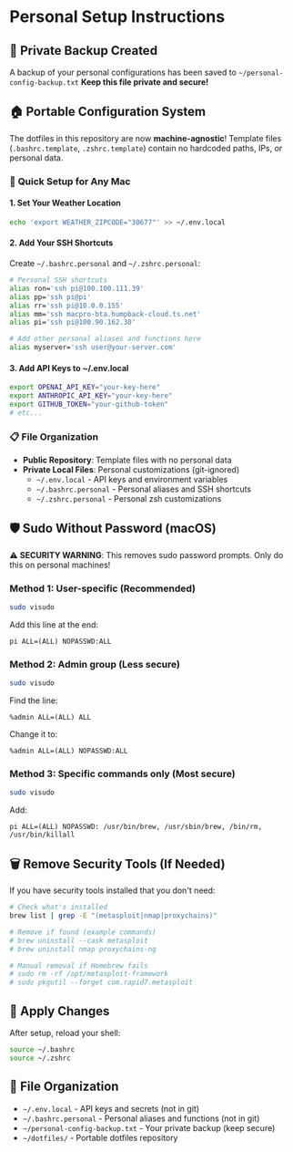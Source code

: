 # Personal Setup Instructions

## 🔑 Private Backup Created

A backup of your personal configurations has been saved to `~/personal-config-backup.txt` 
**Keep this file private and secure!**

## 🏠 Portable Configuration System  

The dotfiles in this repository are now **machine-agnostic**! Template files (`.bashrc.template`, `.zshrc.template`) contain no hardcoded paths, IPs, or personal data.

### 🎯 **Quick Setup for Any Mac**

#### 1. Set Your Weather Location
```bash
echo 'export WEATHER_ZIPCODE="30677"' >> ~/.env.local
```

#### 2. Add Your SSH Shortcuts
Create `~/.bashrc.personal` and `~/.zshrc.personal`:
```bash
# Personal SSH shortcuts
alias ron='ssh pi@100.100.111.39'
alias pp='ssh pi@pi'  
alias rr='ssh pi@10.0.0.155'
alias mm='ssh macpro-bta.humpback-cloud.ts.net'
alias pi='ssh pi@100.90.162.30'

# Add other personal aliases and functions here
alias myserver='ssh user@your-server.com'
```

#### 3. Add API Keys to ~/.env.local
```bash
export OPENAI_API_KEY="your-key-here"
export ANTHROPIC_API_KEY="your-key-here"
export GITHUB_TOKEN="your-github-token"
# etc...
```

### 📋 **File Organization**
- **Public Repository**: Template files with no personal data
- **Private Local Files**: Personal customizations (git-ignored)
  - `~/.env.local` - API keys and environment variables
  - `~/.bashrc.personal` - Personal aliases and SSH shortcuts
  - `~/.zshrc.personal` - Personal zsh customizations

## 🛡️ Sudo Without Password (macOS)

⚠️ **SECURITY WARNING**: This removes sudo password prompts. Only do this on personal machines!

### Method 1: User-specific (Recommended)
```bash
sudo visudo
```
Add this line at the end:
```
pi ALL=(ALL) NOPASSWD:ALL
```

### Method 2: Admin group (Less secure)
```bash
sudo visudo
```
Find the line:
```
%admin ALL=(ALL) ALL
```
Change it to:
```
%admin ALL=(ALL) NOPASSWD:ALL
```

### Method 3: Specific commands only (Most secure)
```bash
sudo visudo
```
Add:
```
pi ALL=(ALL) NOPASSWD: /usr/bin/brew, /usr/sbin/brew, /bin/rm, /usr/bin/killall
```

## 🗑️ Remove Security Tools (If Needed)

If you have security tools installed that you don't need:
```bash
# Check what's installed
brew list | grep -E "(metasploit|nmap|proxychains)"

# Remove if found (example commands)
# brew uninstall --cask metasploit  
# brew uninstall nmap proxychains-ng

# Manual removal if Homebrew fails
# sudo rm -rf /opt/metasploit-framework
# sudo pkgutil --forget com.rapid7.metasploit
```

## 🔄 Apply Changes

After setup, reload your shell:
```bash
source ~/.bashrc
source ~/.zshrc
```

## 📁 File Organization

- `~/.env.local` - API keys and secrets (not in git)
- `~/.bashrc.personal` - Personal aliases and functions (not in git)  
- `~/personal-config-backup.txt` - Your private backup (keep secure)
- `~/dotfiles/` - Portable dotfiles repository